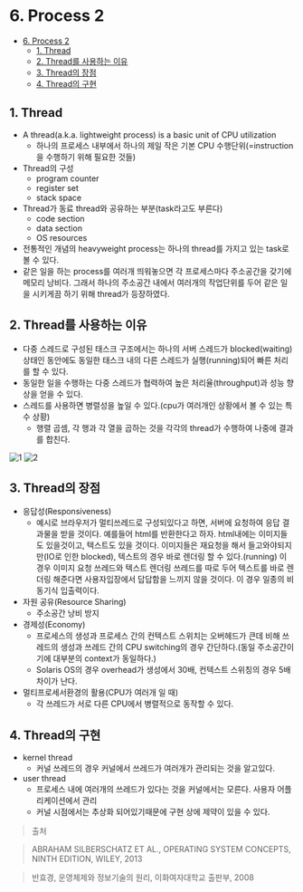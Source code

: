 # 6. Process 2

<!--ts-->

- [6. Process 2](#6-process-2)
  - [1. Thread](#1-thread)
  - [2. Thread를 사용하는 이유](#2-thread를-사용하는-이유)
  - [3. Thread의 장점](#3-thread의-장점)
  - [4. Thread의 구현](#4-thread의-구현)

<!-- Created by https://github.com/ekalinin/github-markdown-toc -->
<!-- Added by: sungminyou, at: 2022년 6월 11일 토요일 15시 35분 38초 KST -->

<!--te-->

## 1. Thread

- A thread(a.k.a. lightweight process) is a basic unit of CPU utilization
  - 하나의 프로세스 내부에서 하나의 제일 작은 기본 CPU 수행단위(=instruction을 수행하기 위해 필요한 것들)
- Thread의 구성
  - program counter
  - register set
  - stack space
- Thread가 동료 thread와 공유하는 부분(task라고도 부른다)
  - code section
  - data section
  - OS resources
- 전통적인 개념의 heavyweight process는 하나의 thread를 가지고 있는 task로 볼 수 있다.
- 같은 일을 하는 process를 여러개 띄워놓으면 각 프로세스마다 주소공간을 갖기에 메모리 낭비다. 그래서 하나의 주소공간 내에서 여러개의 작업단위를 두어 같은 일을 시키게끔 하기 위해 thread가 등장하였다.

## 2. Thread를 사용하는 이유

- 다중 스레드로 구성된 태스크 구조에서는 하나의 서버 스레드가 blocked(waiting)상태인 동안에도 동일한 태스크 내의 다른 스레드가 실행(running)되어 빠른 처리를 할 수 있다.
- 동일한 일을 수행하는 다중 스레드가 협력하여 높은 처리율(throughput)과 성능 향상을 얻을 수 있다.
- 스레드를 사용하면 병렬성을 높일 수 있다.(cpu가 여러개인 상황에서 볼 수 있는 특수 상황)
  - 행렬 곱셈, 각 행과 각 열을 곱하는 것을 각각의 thread가 수행하여 나중에 결과를 합친다.

![1](https://user-images.githubusercontent.com/48282185/172348288-988ba30d-e3c5-4cb2-81c5-c8a7190fcda9.png)
![2](https://user-images.githubusercontent.com/48282185/172348274-2cfdcbb0-a534-45d6-8a06-6fb1dcf4a773.png)

## 3. Thread의 장점

- 응답성(Responsiveness)
  - 예시로 브라우저가 멀티쓰레드로 구성되있다고 하면, 서버에 요청하여 응답 결과물을 받을 것이다. 예를들어 html를 반환한다고 하자. html내에는 이미지들도 있을것이고, 텍스트도 있을 것이다. 이미지들은 재요청을 해서 들고와야되지만(IO로 인한 blocked), 텍스트의 경우 바로 렌더링 할 수 있다.(running) 이 경우 이미지 요청 쓰레드와 텍스트 렌더링 쓰레드를 따로 두어 텍스트를 바로 렌더링 해준다면 사용자입장에서 답답함을 느끼지 않을 것이다. 이 경우 일종의 비동기식 입출력이다.
- 자원 공유(Resource Sharing)
  - 주소공간 낭비 방지
- 경제성(Economy)
  - 프로세스의 생성과 프로세스 간의 컨텍스트 스위치는 오버헤드가 큰데 비해 쓰레드의 생성과 쓰레드 간의 CPU switching의 경우 간단하다.(동일 주소공간이기에 대부분의 context가 동일하다.)
  - Solaris OS의 경우 overhead가 생성에서 30배, 컨텍스트 스위칭의 경우 5배 차이가 난다.
- 멀티프로세서환경의 활용(CPU가 여러개 일 때)
  - 각 쓰레드가 서로 다른 CPU에서 병렬적으로 동작할 수 있다.

## 4. Thread의 구현

- kernel thread
  - 커널 쓰레드의 경우 커널에서 쓰레드가 여러개가 관리되는 것을 알고있다.
- user thread
  - 프로세스 내에 여러개의 쓰레드가 있다는 것을 커널에서는 모른다. 사용자 어플리케이션에서 관리
  - 커널 시점에서는 추상화 되어있기때문에 구현 상에 제약이 있을 수 있다.

> 출처

> ABRAHAM SILBERSCHATZ ET AL., OPERATING SYSTEM CONCEPTS, NINTH EDITION, WILEY, 2013

> 반효경, 운영체제와 정보기술의 원리, 이화여자대학교 출판부, 2008
